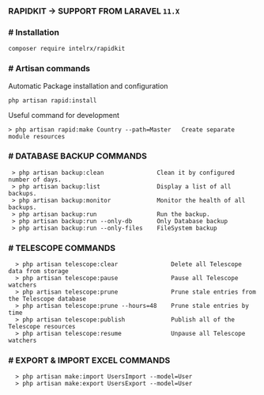### RAPIDKIT -> SUPPORT FROM LARAVEL `11.X`

### # Installation

```
composer require intelrx/rapidkit
```

### # Artisan commands

Automatic Package installation and configuration
```
php artisan rapid:install
```

Useful command for development
```
> php artisan rapid:make Country --path=Master   Create separate module resources
```

### # DATABASE BACKUP COMMANDS
```
 > php artisan backup:clean               Clean it by configured number of days.
 > php artisan backup:list                Display a list of all backups.
 > php artisan backup:monitor             Monitor the health of all backups.
 > php artisan backup:run                 Run the backup.
 > php artisan backup:run --only-db       Only Database backup
 > php artisan backup:run --only-files    FileSystem backup
```

### # TELESCOPE COMMANDS
```
  > php artisan telescope:clear               Delete all Telescope data from storage
  > php artisan telescope:pause               Pause all Telescope watchers
  > php artisan telescope:prune               Prune stale entries from the Telescope database
  > php artisan telescope:prune --hours=48    Prune stale entries by time
  > php artisan telescope:publish             Publish all of the Telescope resources
  > php artisan telescope:resume              Unpause all Telescope watchers
```

### # EXPORT & IMPORT EXCEL COMMANDS
```
  > php artisan make:import UsersImport --model=User
  > php artisan make:export UsersExport --model=User
```
